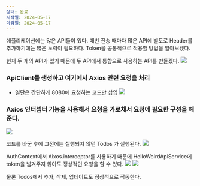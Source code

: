```yaml
---
상태: 완료
시작일: 2024-05-17
마감일: 2024-05-17
---
```

애플리케이션에는 많은 API들이 있다.
매번 전송 때마다 많은 API에 별도로 Header를 추가하기에는 많은 노력이 필요하다.
Token을 공통적으로 적용할 방법을 알아보겠다.

현재 두 개의 API가 있기 때문에 두 API에서 통합으로 사용하는 API를 만들겠다.
![](https://i.imgur.com/6yx7GYN.png)

### ApiClient를 생성하고 여기에서 Axios 관련 요청을 처리
- 일단은 간단하게 8080에 요청하는 코드만 삽입
![](https://i.imgur.com/krdjbWO.png)

### Axios 인터셉터 기능을 사용해서 요청을 가로채서 요청에 필요한 구성을 해준다.
![](https://i.imgur.com/zA6Wgko.png)

코드를 바꾼 후에 그전에는 실행되지 않던 Todos 가 실행된다.
![](https://i.imgur.com/79SAPbs.png)

AuthContext에서 Aixos.interceptor를 사용하기 때문에 HelloWolrdApiService에 token을 넘겨주지 않아도 정상적인 요청을 할 수 있다.
![](https://i.imgur.com/cvmFNJ0.png)
![](https://i.imgur.com/RZe2OLU.png)

물론 Todos에서 추가, 삭제, 업데이트도 정상적으로 작동한다.